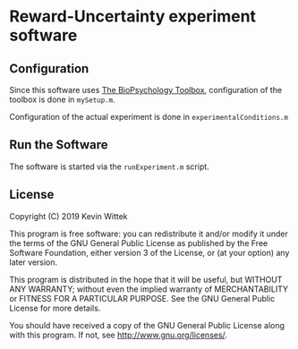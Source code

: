 Reward-Uncertainty experiment software
======================================

Configuration
-------------

Since this software uses [The BioPsychology Toolbox](http://biopsytoolbox.sourceforge.net/), configuration of the toolbox is done in `mySetup.m`.

Configuration of the actual experiment is done in `experimentalConditions.m`

Run the Software
----------------

The software is started via the `runExperiment.m` script.

License
-------
Copyright (C) 2019 Kevin Wittek

This program is free software: you can redistribute it and/or modify
it under the terms of the GNU General Public License as published by
the Free Software Foundation, either version 3 of the License, or
(at your option) any later version.

This program is distributed in the hope that it will be useful,
but WITHOUT ANY WARRANTY; without even the implied warranty of
MERCHANTABILITY or FITNESS FOR A PARTICULAR PURPOSE.  See the
GNU General Public License for more details.

You should have received a copy of the GNU General Public License
along with this program.  If not, see <http://www.gnu.org/licenses/>.